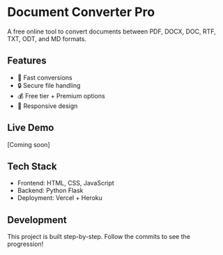 # Document Converter Pro

A free online tool to convert documents between PDF, DOCX, DOC, RTF, TXT, ODT, and MD formats.

## Features
- 🚀 Fast conversions
- 🔒 Secure file handling
- 💰 Free tier + Premium options
- 📱 Responsive design

## Live Demo
[Coming soon]

## Tech Stack
- Frontend: HTML, CSS, JavaScript
- Backend: Python Flask
- Deployment: Vercel + Heroku

## Development
This project is built step-by-step. Follow the commits to see the progression!
